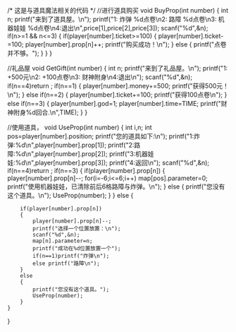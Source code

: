 /*
这是与道具魔法相关的代码
*/
//进行道具购买
void BuyProp(int number)
{
	int n;
	printf("来到了道具屋。\n");
	printf("1: 炸弹 %d点卷\n2: 路障 %d点卷\n3: 机器娃娃 %d点卷\n4:退出\n",price[1],price[2],price[3]);
	scanf("%d",&n);
	if(n>=1 && n<=3)
	{
		if(player[number].ticket>=100)
		{
			player[number].ticket-=100;
			player[number].prop[n]++;
			printf("购买成功！\n");
		}
		else 
		{
			printf("点卷并不够。");
		}
	}
}

//礼品屋
void GetGift(int number)
{
	int n;
	printf("来到了礼品屋。\n");
	printf("1: +500元\n2: +100点卷\n3: 财神附身\n4:退出\n");
	scanf("%d",&n);
	if(n==4)return ;
	if(n==1)
	{
		player[number].money+=500;
		printf("获得500元！\n");
	}
	else if(n==2)
	{
		player[number].ticket+=100;
		printf("获得100点卷\n");
	}
	else if(n==3)
	{
		player[number].god=1;
		player[number].time=TIME;
		printf("财神附身%d回合.\n",TIME);
	}
}









//使用道具，
void UseProp(int number)
{
	int i,n;
	int pos=player[number].position;
	printf("您的道具如下:\n");
	printf("1:炸弹:%d\n",player[number].prop[1]);
	printf("2:路障:%d\n",player[number].prop[2]);
	printf("3:机器娃娃:%d\n",player[number].prop[3]);
	printf("4:返回\n");
	scanf("%d",&n);
	if(n==4)return ;
	if(n==3)
	{
		if(player[number].prop[n])
		{
			player[number].prop[n]--;
			for(i=-6;i<=6;i++)
				map[pos].parameter=0;
			printf("使用机器娃娃，已清除前后6格路障与炸弹。\n");
		}
		else 
		{
			printf("您没有这个道具。\n");
			UseProp(number);
		}
	}
	else 
	{

		
		if(player[number].prop[n])
		{
			player[number].prop[n]--;
			printf("选择一个位置放置：\n");
			scanf("%d",&n);
			map[n].parameter=n;
			printf("成功在%d位置放置一个");
			if(n==1)printf("炸弹\n");
			else printf("路障\n");
		}
		else 
		{
			printf("您没有这个道具。");
			UseProp(number);
		}
	}
}
